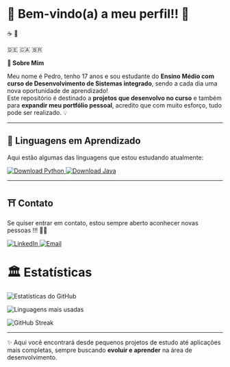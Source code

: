 # 👋 Bem-vindo(a) a meu perfil!! 👋



☕   🥂

🇩🇪 🇨🇦 🇧🇷


**🧩 Sobre Mim**

Meu nome é Pedro, tenho 17 anos e sou estudante do **Ensino Médio com curso de Desenvolvimento de Sistemas integrado**, sendo a cada dia uma nova oportunidade de aprendizado!  
Este repositório é destinado a **projetos que desenvolvo no curso** e também para **expandir meu portfólio pessoal**, acredito que com muito esforço, tudo pode ser realizado. 💡 

---

## 🕋 Linguagens em Aprendizado 
Aqui estão algumas das linguagens que estou estudando atualmente:


  <!-- Botão para Python -->
  <a href="https://www.python.org/downloads/" target="_blank">
    <img src="https://img.shields.io/badge/Python-3776AB?style=for-the-badge&logo=python&logoColor=white" alt="Download Python"/>
  </a>
  
  <!-- Botão para Java -->
  <a href="https://www.oracle.com/java/technologies/javase-downloads.html" target="_blank">
    <img src="https://img.shields.io/badge/Java-007396?style=for-the-badge&logo=java&logoColor=white" alt="Download Java"/>
  </a>
</p>

---

## ⛩ Contato

Se quiser entrar em contato, estou sempre aberto aconhecer novas pessoas !!! 🐱‍👤


  <!-- Botão do LinkedIn -->
 <a href="https://www.linkedin.com/in/henpedroperez/" target="_blank">
    <img src="https://img.shields.io/badge/LinkedIn-0077B5?style=for-the-badge&logo=linkedin&logoColor=white" alt="LinkedIn"/>
  </a>

  <!-- Botão de E-mail -->
  <a href="mailto:pedro.hen.perez08@gmail.com">
    <img src="https://img.shields.io/badge/Email-D14836?style=for-the-badge&logo=gmail&logoColor=white" alt="Email"/>
  </a>
</p>

# 🏛 Estatísticas 

<!-- Estatísticas gerais -->
![Estatísticas do GitHub](https://github-readme-stats.vercel.app/api?username=henperezz&show_icons=true&theme=radical)

<!-- Linguagens mais usadas -->
![Linguagens mais usadas](https://github-readme-stats.vercel.app/api/top-langs/?username=henperezz&layout=compact&langs_count=8&theme=radical)

<!-- Contribuições em streak -->
![GitHub Streak](https://streak-stats.demolab.com/?user=henperezz&theme=radical)


---

✨ Aqui você encontrará desde pequenos projetos de estudo até aplicações mais completas, sempre buscando **evoluir e aprender** na área de desenvolvimento.
